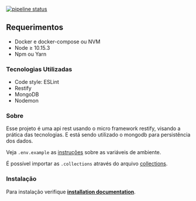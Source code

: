 [![pipeline status](https://github.com/viniciusmattosrj/api-restify/badges/releaseCandidate/pipeline.svg)](https://github.com/viniciusmattosrj/api-restify/commits/releaseCandidate)

## Requerimentos

- Docker e docker-compose ou NVM
- Node &ge; 10.15.3
- Npm ou Yarn

### Tecnologias Utilizadas

* Code style: ESLint
* Restify 
* MongoDB 
* Nodemon 

### Sobre

Esse projeto é uma api rest usando o micro framework restify, visando a prática das tecnologias. E está sendo utilizado o mongodb para persistência dos dados.

Veja `.env.example` as [instruções](docs/installation.md) sobre as variáveis de ambiente.

É possível importar as `.collections` através do arquivo [collections](docs/collections.json).


### Instalação

Para instalação verifique **[installation documentation](docs/installation.md)**.